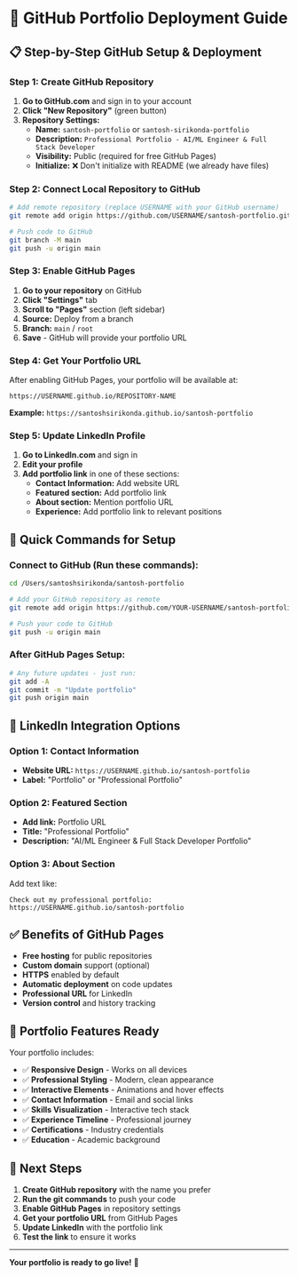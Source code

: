 # 🚀 GitHub Portfolio Deployment Guide

## 📋 Step-by-Step GitHub Setup & Deployment

### Step 1: Create GitHub Repository
1. **Go to GitHub.com** and sign in to your account
2. **Click "New Repository"** (green button)
3. **Repository Settings:**
   - **Name:** `santosh-portfolio` or `santosh-sirikonda-portfolio`
   - **Description:** `Professional Portfolio - AI/ML Engineer & Full Stack Developer`
   - **Visibility:** Public (required for free GitHub Pages)
   - **Initialize:** ❌ Don't initialize with README (we already have files)

### Step 2: Connect Local Repository to GitHub
```bash
# Add remote repository (replace USERNAME with your GitHub username)
git remote add origin https://github.com/USERNAME/santosh-portfolio.git

# Push code to GitHub
git branch -M main
git push -u origin main
```

### Step 3: Enable GitHub Pages
1. **Go to your repository** on GitHub
2. **Click "Settings"** tab
3. **Scroll to "Pages"** section (left sidebar)
4. **Source:** Deploy from a branch
5. **Branch:** `main` / `root`
6. **Save** - GitHub will provide your portfolio URL

### Step 4: Get Your Portfolio URL
After enabling GitHub Pages, your portfolio will be available at:
```
https://USERNAME.github.io/REPOSITORY-NAME
```

**Example:** `https://santoshsirikonda.github.io/santosh-portfolio`

### Step 5: Update LinkedIn Profile
1. **Go to LinkedIn.com** and sign in
2. **Edit your profile**
3. **Add portfolio link** in one of these sections:
   - **Contact Information:** Add website URL
   - **Featured section:** Add portfolio link
   - **About section:** Mention portfolio URL
   - **Experience:** Add portfolio link to relevant positions

## 🔧 Quick Commands for Setup

### Connect to GitHub (Run these commands):
```bash
cd /Users/santoshsirikonda/santosh-portfolio

# Add your GitHub repository as remote
git remote add origin https://github.com/YOUR-USERNAME/santosh-portfolio.git

# Push your code to GitHub
git push -u origin main
```

### After GitHub Pages Setup:
```bash
# Any future updates - just run:
git add -A
git commit -m "Update portfolio"
git push origin main
```

## 📱 LinkedIn Integration Options

### Option 1: Contact Information
- **Website URL:** `https://USERNAME.github.io/santosh-portfolio`
- **Label:** "Portfolio" or "Professional Portfolio"

### Option 2: Featured Section
- **Add link:** Portfolio URL
- **Title:** "Professional Portfolio"
- **Description:** "AI/ML Engineer & Full Stack Developer Portfolio"

### Option 3: About Section
Add text like:
```
Check out my professional portfolio: https://USERNAME.github.io/santosh-portfolio
```

## ✅ Benefits of GitHub Pages

- **Free hosting** for public repositories
- **Custom domain** support (optional)
- **HTTPS** enabled by default
- **Automatic deployment** on code updates
- **Professional URL** for LinkedIn
- **Version control** and history tracking

## 🎯 Portfolio Features Ready

Your portfolio includes:
- ✅ **Responsive Design** - Works on all devices
- ✅ **Professional Styling** - Modern, clean appearance
- ✅ **Interactive Elements** - Animations and hover effects
- ✅ **Contact Information** - Email and social links
- ✅ **Skills Visualization** - Interactive tech stack
- ✅ **Experience Timeline** - Professional journey
- ✅ **Certifications** - Industry credentials
- ✅ **Education** - Academic background

## 🚀 Next Steps

1. **Create GitHub repository** with the name you prefer
2. **Run the git commands** to push your code
3. **Enable GitHub Pages** in repository settings
4. **Get your portfolio URL** from GitHub Pages
5. **Update LinkedIn** with the portfolio link
6. **Test the link** to ensure it works

---

**Your portfolio is ready to go live!** 🎉
